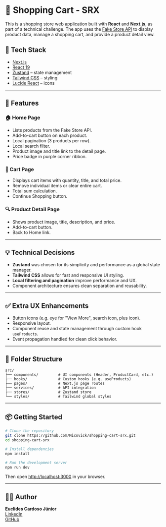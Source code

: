 # 🛒 Shopping Cart - SRX

This is a shopping store web application built with **React** and **Next.js**, as part of a technical challenge. The app uses the [Fake Store API](https://fakestoreapi.com/products) to display product data, manage a shopping cart, and provide a product detail view.

## 🚀 Tech Stack

- [Next.js](https://nextjs.org/)
- [React 19](https://reactjs.org/)
- [Zustand](https://github.com/pmndrs/zustand) – state management
- [Tailwind CSS](https://tailwindcss.com/) – styling
- [Lucide React](https://lucide.dev/) – icons

---

## 🔧 Features

### 🏠 Home Page
- Lists products from the Fake Store API.
- Add-to-cart button on each product.
- Local pagination (3 products per row).
- Local search filter.
- Product image and title link to the detail page.
- Price badge in purple corner ribbon.

### 🛒 Cart Page
- Displays cart items with quantity, title, and total price.
- Remove individual items or clear entire cart.
- Total sum calculation.
- Continue Shopping button.

### 🔍 Product Detail Page
- Shows product image, title, description, and price.
- Add-to-cart button.
- Back to Home link.

---

## 💡 Technical Decisions

- **Zustand** was chosen for its simplicity and performance as a global state manager.
- **Tailwind CSS** allows for fast and responsive UI styling.
- **Local filtering and pagination** improve performance and UX.
- Component architecture ensures clean separation and reusability.

---

## ✅ Extra UX Enhancements

- Button icons (e.g. eye for "View More", search icon, plus icon).
- Responsive layout.
- Component reuse and state management through custom hook `useProducts`.
- Event propagation handled for clean click behavior.

---

## 📁 Folder Structure

```
src/
├── components/         # UI components (Header, ProductCard, etc.)
├── hooks/              # Custom hooks (e.g. useProducts)
├── pages/              # Next.js page routes
├── services/           # API integration
├── stores/             # Zustand store
└── styles/             # Tailwind global styles
```

---

## 📦 Getting Started

```bash
# Clone the repository
git clone https://github.com/Micovick/shopping-cart-srx.git
cd shopping-cart-srx

# Install dependencies
npm install

# Run the development server
npm run dev
```

Then open [http://localhost:3000](http://localhost:3000) in your browser.

---

## 👨‍💻 Author

**Euclides Cardoso Júnior**  
[LinkedIn](https://www.linkedin.com/in/euclides-cjr)  
[GitHub](https://github.com/Micovick)
